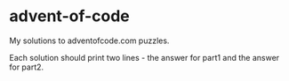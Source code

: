 # advent-of-code

My solutions to adventofcode.com puzzles.

Each solution should print two lines - the answer for part1 and the answer for part2.
